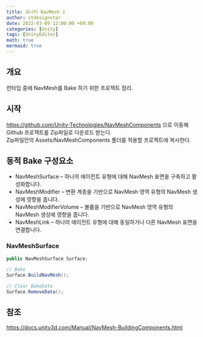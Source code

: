 ```yaml
---
title: 유니티 NavMesh 2
author: stdesignstar
date: 2022-03-09 12:00:00 +09:00
categories: [Unity]
tags: [UnityEditor]
math: true
mermaid: true
---
```


## 개요  

런타임 중에 NavMesh를 Bake 하기 위한 프로젝트 정리.

## 시작  

https://github.com/Unity-Technologies/NavMeshComponents 으로 이동해 Github 프로젝트를 Zip파일로 다운로드 받는다.  
Zip파일안의 Assets/NavMeshComponents 폴더를 적용할 프로젝트에 복사한다.  

## 동적 Bake 구성요소  

- NavMeshSurface – 하나의 에이전트 유형에 대해 NavMesh 표면을 구축하고 활성화합니다.
- NavMeshModifier – 변환 계층을 기반으로 NavMesh 영역 유형의 NavMesh 생성에 영향을 줍니다.
- NavMeshModifierVolume – 볼륨을 기반으로 NavMesh 영역 유형의 NavMesh 생성에 영향을 줍니다.
- NavMeshLink – 하나의 에이전트 유형에 대해 동일하거나 다른 NavMesh 표면을 연결합니다.

### NavMeshSurface  

```cs
public NavMeshSurface Surface;

// Bake
Surface.BuildNavMesh();

// Clear BakeData
Surface.RemoveData();
```

## 참조  

https://docs.unity3d.com/Manual/NavMesh-BuildingComponents.html